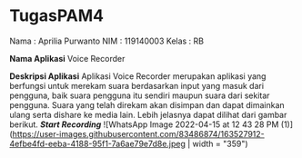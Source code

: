 # TugasPAM4
Nama  : Aprilia Purwanto
NIM   : 119140003
Kelas : RB

**Nama Aplikasi**
Voice Recorder

**Deskripsi Aplikasi**
Aplikasi Voice Recorder merupakan aplikasi yang berfungsi untuk merekam suara berdasarkan input yang masuk dari pengguna,
baik suara pengguna itu sendiri maupun suara dari sekitar pengguna. Suara yang telah direkam akan disimpan dan dapat dimainkan
ulang serta dishare ke media lain. Lebih jelasnya dapat dilihat dari gambar berikut.
_**Start Recording**_
![WhatsApp Image 2022-04-15 at 12 43 28 PM (1)](https://user-images.githubusercontent.com/83486874/163527912-4efbe4fd-eeba-4188-95f1-7a6ae79e7d8e.jpeg | width = "359")
